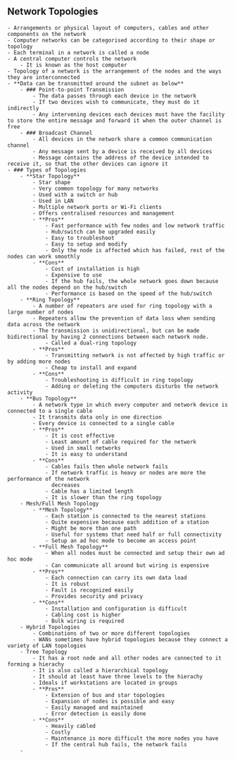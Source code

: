 ## Network Topologies
	- Arrangements or physical layout of computers, cables and other components on the network
	- Computer networks can be categorised according to their shape or topology
	- Each terminal in a network is called a node
	- A central computer controls the network
		- It is known as the host computer
	- Topology of a network is the arrangement of the nodes and the ways they are interconnected
	- **Data can be transmitted around the subnet as below**
		- ### Point-to-point Transmission
			- The data passes through each device in the network
			- If two devices wish to communicate, they must do it indirectly
			- Any intervening devices each devices must have the facility to store the entire message and forward it when the outer channel is free
		- ### Broadcast Channel
			- All devices in the network share a common communication channel
			- Any message sent by a device is received by all devices
			- Message contains the address of the device intended to receive it, so that the other devices can ignore it
	- ### Types of Topologies
		- **Star Topology**
			- Star shape
			- Very common topology for many networks
			- Used with a switch or hub
			- Used in LAN
			- Multiple network ports or Wi-Fi clients
			- Offers centralised resources and management
			- **Pros**
				- Fast performance with few nodes and low network traffic
				- Hub/switch can be upgraded easily
				- Easy to troubleshoot
				- Easy to setup and modify
				- Only the node is affected which has failed, rest of the nodes can work smoothly
			- **Cons**
				- Cost of installation is high
				- Expensive to use
				- If the hub fails, the whole network goes down because all the nodes depend on the hub/switch
				- Performance is based on the speed of the hub/switch
		- **Ring Topology**
			- A number of repeaters are used for ring topology with a large number of nodes
			- Repeaters allow the prevention of data loss when sending data across the network
			- The transmission is unidirectional, but can be made bidirectional by having 2 connections between each network node.
				- Called a dual-ring topology
			- **Pros**
				- Transmitting network is not affected by high traffic or by adding more nodes
				- Cheap to install and expand
			- **Cons**
				- Troubleshooting is difficult in ring topology
				- Adding or deleting the computers disturbs the network activity
		- **Bus Topology**
			- A network type in which every computer and network device is connected to a single cable
			- It transmits data only in one direction
			- Every device is connected to a single cable
			- **Pros**
				- It is cost effective
				- Least amount of cable required for the network
				- Used in small networks
				- It is easy to understand
			- **Cons**
				- Cables fails then whole network fails
				- If network traffic is heavy or nodes are more the performance of the network
				  decreases
				- Cable has a limited length
				- It is slower than the ring topology
		- Mesh/Full Mesh Topology
			- **Mesh Topology**
				- Each station is connected to the nearest stations
				- Quite expensive because each addition of a station
				- Might be more than one path
				- Useful for systems that need half or full connectivity
				- Setup an ad hoc mode to become an access point
			- **Full Mesh Topology**
				- When all nodes must be connected and setup their own ad hoc mode
				- Can communicate all around but wiring is expensive
			- **Pros**
				- Each connection can carry its own data load
				- It is robust
				- Fault is recognized easily
				- Provides security and privacy
			- **Cons**
				- Installation and configuration is difficult
				- Cabling cost is higher
				- Bulk wiring is required
		- Hybrid Topologies
			- Combinations of two or more different topologies
			- WANs sometimes have hybrid topologies because they connect a variety of LAN topologies
		- Tree Topology
			- It has a root node and all other nodes are connected to it forming a hierachy
			- It is also called a hierarchical topology
			- It should at least have three levels to the hierachy
			- Ideals if workstations are located in groups
			- **Pros**
				- Extension of bus and star topologies
				- Expansion of nodes is possible and easy
				- Easily managed and maintained
				- Error detection is easily done
			- **Cons**
				- Heavily cabled
				- Costly
				- Maintenance is more difficult the more nodes you have
				- If the central hub fails, the network fails
		-